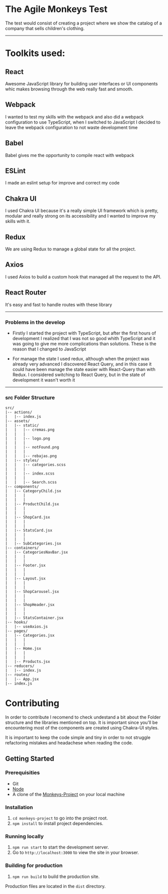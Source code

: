 # The Agile Monkeys Test

The test would consist of creating a project where we show the catalog
of a company that sells children's clothing.

----
# Toolkits used:

## React
Awesome JavaScript library for building user interfaces or UI components whic makes browsing through the web really fast and smooth.

## Webpack
I wanted to test my skills with the webpack and also did a webpack configuration to use TypeScript, when I switched to JavaScript I decided to leave the webpack configuration to not waste development time

## Babel
Babel gives me the opportunity to compile react with webpack 

## ESLint
I made an eslint setup for improve and correct my code
## Chakra UI 
I used Chakra UI because it's a really simple UI framework which is pretty, modular and really strong on its accessibility and I wanted to improve my skills with it.

## Redux
We are using Redux to manage a global state for all the project.

## Axios
I used Axios to build a custom hook that managed all the request to the API.

## React Router
It's easy and fast to handle routes with these library

----

### Problems in the develop

- Firstly I started the project with TypeScript, but after the first hours of development I realized that I was not so good whith TypeScript and it was going to give me more complications than solutions. These is the reason that I changed to JavaScript

- For manage the state I used redux, although when the project was already very advanced I discovered React Query, and in this case it could have been manage the state easier with React-Query than with Redux. I considered switching to React Query, but in the state of development 
it wasn't worth it 

----

### src Folder Structure

```
src/
|-- actions/
|   |-- index.js
|-- assets/
|   |-- static/
|   |   |-- cremas.png
|   |   |
|   |   |-- logo.png
|   |   |
|   |   |-- notFound.png
|   |   |
|   |   |-- rebajas.png
|   |-- styles/
|   |   |-- categories.scss
|   |   |
|   |   |-- index.scss
|   |   |
|   |   |-- Search.scss
|-- components/
|   |-- CategoryChild.jsx
|   |   |
|   |   |
|   |-- ProductChild.jsx
|   |   |
|   |   |
|   |-- ShopCard.jsx
|   |   |
|   |   |
|   |-- StatsCard.jsx
|   |   |
|   |   |
|   |-- SubCategories.jsx
|-- containers/
|   |-- CategoriesNavBar.jsx
|   |   |
|   |   |
|   |-- Footer.jsx
|   |   |
|   |   |
|   |-- Layout.jsx
|   |   |
|   |   |
|   |-- ShopCarousel.jsx
|   |   |
|   |   |
|   |-- ShopHeader.jsx
|   |   |
|   |   |
|   |-- StatsContainer.jsx
|-- hooks/
|   |-- useAxios.js
|-- pages/
|   |-- Categories.jsx
|   |   |
|   |   |
|   |-- Home.jsx   
|   |   |
|   |   |
|   |-- Products.jsx
|-- reducers/
|   |-- index.js 
|-- routes/
|   |-- App.jsx
|-- index.js
```

# Contributing

In order to contribute I recomend to check undestand a bit about the Folder structure and the libraries mentioned on top. It is important since you'll be encountering most of the components are created using Chakra-UI styles.

It is important to keep the code simple and tiny in order to not struggle refactoring mistakes and headachese when reading the code.

## Getting Started

### Prerequisities

-   Git
-   [Node](https://nodejs.org/en/)
-   A clone of the [Monkeys-Project](https://github.com/Sstark97/monkeys-project) on your local machine

### Installation

1. `cd monkeys-project` to go into the project root.
2. `npm install` to install project dependencies.

### Running locally

1. `npm run start` to start the development server.
2. Go to `http://localhost:3000` to view the site in your browser.

### Building for production

1. `npm run build` to build the production site.

Production files are located in the `dist` directory.


